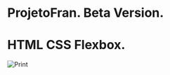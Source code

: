 ﻿# ProjetoFran. Beta Version.
# HTML  CSS Flexbox. 

![Print](https://user-images.githubusercontent.com/101474322/163624034-2875757f-5ac2-43b2-85be-352e5cbd9a3c.png)
